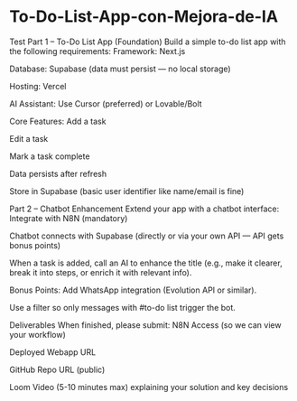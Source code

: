 # To-Do-List-App-con-Mejora-de-IA
Test
Part 1 – To-Do List App (Foundation)
Build a simple to-do list app with the following requirements:
Framework: Next.js


Database: Supabase (data must persist — no local storage)


Hosting: Vercel


AI Assistant: Use Cursor (preferred) or Lovable/Bolt


Core Features:
Add a task


Edit a task


Mark a task complete


Data persists after refresh


Store in Supabase (basic user identifier like name/email is fine)



Part 2 – Chatbot Enhancement
Extend your app with a chatbot interface:
Integrate with N8N (mandatory)


Chatbot connects with Supabase (directly or via your own API — API gets bonus points)


When a task is added, call an AI to enhance the title (e.g., make it clearer, break it into steps, or enrich it with relevant info).


Bonus Points:
Add WhatsApp integration (Evolution API or similar).


Use a filter so only messages with #to-do list trigger the bot.



Deliverables
When finished, please submit:
N8N Access (so we can view your workflow)


Deployed Webapp URL


GitHub Repo URL (public)


Loom Video (5-10 minutes max) explaining your solution and key decisions
